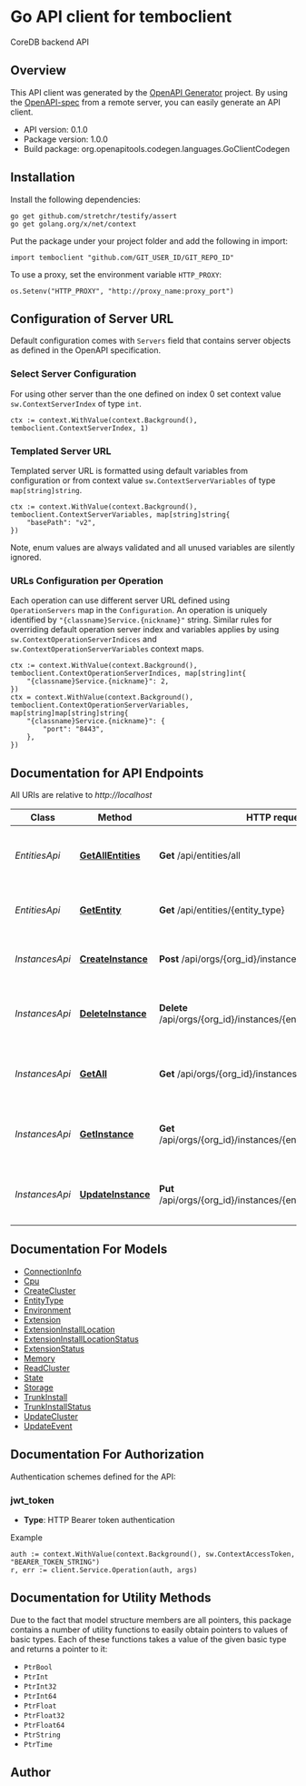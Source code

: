 # Go API client for temboclient

CoreDB backend API

## Overview
This API client was generated by the [OpenAPI Generator](https://openapi-generator.tech) project.  By using the [OpenAPI-spec](https://www.openapis.org/) from a remote server, you can easily generate an API client.

- API version: 0.1.0
- Package version: 1.0.0
- Build package: org.openapitools.codegen.languages.GoClientCodegen

## Installation

Install the following dependencies:

```shell
go get github.com/stretchr/testify/assert
go get golang.org/x/net/context
```

Put the package under your project folder and add the following in import:

```golang
import temboclient "github.com/GIT_USER_ID/GIT_REPO_ID"
```

To use a proxy, set the environment variable `HTTP_PROXY`:

```golang
os.Setenv("HTTP_PROXY", "http://proxy_name:proxy_port")
```

## Configuration of Server URL

Default configuration comes with `Servers` field that contains server objects as defined in the OpenAPI specification.

### Select Server Configuration

For using other server than the one defined on index 0 set context value `sw.ContextServerIndex` of type `int`.

```golang
ctx := context.WithValue(context.Background(), temboclient.ContextServerIndex, 1)
```

### Templated Server URL

Templated server URL is formatted using default variables from configuration or from context value `sw.ContextServerVariables` of type `map[string]string`.

```golang
ctx := context.WithValue(context.Background(), temboclient.ContextServerVariables, map[string]string{
	"basePath": "v2",
})
```

Note, enum values are always validated and all unused variables are silently ignored.

### URLs Configuration per Operation

Each operation can use different server URL defined using `OperationServers` map in the `Configuration`.
An operation is uniquely identified by `"{classname}Service.{nickname}"` string.
Similar rules for overriding default operation server index and variables applies by using `sw.ContextOperationServerIndices` and `sw.ContextOperationServerVariables` context maps.

```golang
ctx := context.WithValue(context.Background(), temboclient.ContextOperationServerIndices, map[string]int{
	"{classname}Service.{nickname}": 2,
})
ctx = context.WithValue(context.Background(), temboclient.ContextOperationServerVariables, map[string]map[string]string{
	"{classname}Service.{nickname}": {
		"port": "8443",
	},
})
```

## Documentation for API Endpoints

All URIs are relative to *http://localhost*

Class | Method | HTTP request | Description
------------ | ------------- | ------------- | -------------
*EntitiesApi* | [**GetAllEntities**](docs/EntitiesApi.md#getallentities) | **Get** /api/entities/all | Get the raw Stack definitions for all entities
*EntitiesApi* | [**GetEntity**](docs/EntitiesApi.md#getentity) | **Get** /api/entities/{entity_type} | Get the json-schema for an entity
*InstancesApi* | [**CreateInstance**](docs/InstancesApi.md#createinstance) | **Post** /api/orgs/{org_id}/instances/{entity_type} | Create a new instance of an entity
*InstancesApi* | [**DeleteInstance**](docs/InstancesApi.md#deleteinstance) | **Delete** /api/orgs/{org_id}/instances/{entity_type}/{instance_id} | Delete an existing instance of any entity_type
*InstancesApi* | [**GetAll**](docs/InstancesApi.md#getall) | **Get** /api/orgs/{org_id}/instances | Get all instances of all entities in an organization
*InstancesApi* | [**GetInstance**](docs/InstancesApi.md#getinstance) | **Get** /api/orgs/{org_id}/instances/{entity_type}/{instance_id} | Gets current attributes of an existing instance
*InstancesApi* | [**UpdateInstance**](docs/InstancesApi.md#updateinstance) | **Put** /api/orgs/{org_id}/instances/{entity_type}/{instance_id} | Update or make changes to an existing instance


## Documentation For Models

 - [ConnectionInfo](docs/ConnectionInfo.md)
 - [Cpu](docs/Cpu.md)
 - [CreateCluster](docs/CreateCluster.md)
 - [EntityType](docs/EntityType.md)
 - [Environment](docs/Environment.md)
 - [Extension](docs/Extension.md)
 - [ExtensionInstallLocation](docs/ExtensionInstallLocation.md)
 - [ExtensionInstallLocationStatus](docs/ExtensionInstallLocationStatus.md)
 - [ExtensionStatus](docs/ExtensionStatus.md)
 - [Memory](docs/Memory.md)
 - [ReadCluster](docs/ReadCluster.md)
 - [State](docs/State.md)
 - [Storage](docs/Storage.md)
 - [TrunkInstall](docs/TrunkInstall.md)
 - [TrunkInstallStatus](docs/TrunkInstallStatus.md)
 - [UpdateCluster](docs/UpdateCluster.md)
 - [UpdateEvent](docs/UpdateEvent.md)


## Documentation For Authorization


Authentication schemes defined for the API:
### jwt_token

- **Type**: HTTP Bearer token authentication

Example

```golang
auth := context.WithValue(context.Background(), sw.ContextAccessToken, "BEARER_TOKEN_STRING")
r, err := client.Service.Operation(auth, args)
```


## Documentation for Utility Methods

Due to the fact that model structure members are all pointers, this package contains
a number of utility functions to easily obtain pointers to values of basic types.
Each of these functions takes a value of the given basic type and returns a pointer to it:

* `PtrBool`
* `PtrInt`
* `PtrInt32`
* `PtrInt64`
* `PtrFloat`
* `PtrFloat32`
* `PtrFloat64`
* `PtrString`
* `PtrTime`

## Author



